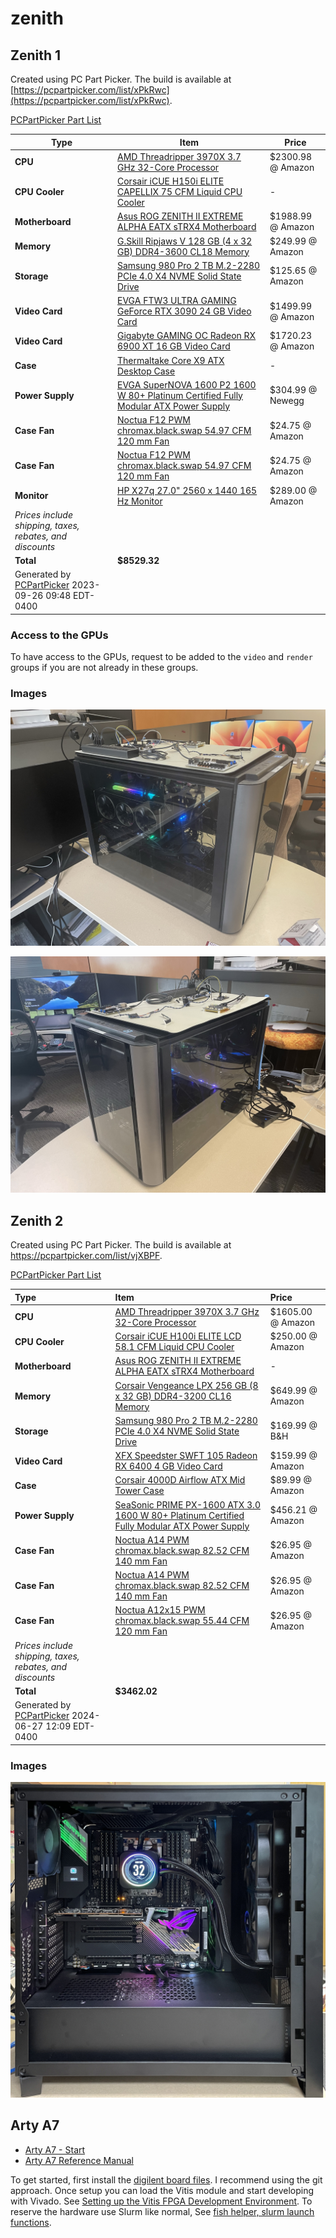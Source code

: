 # zenith

## Zenith 1

Created using PC Part Picker. The build is available at [https://pcpartpicker.com/list/xPkRwc](https://pcpartpicker.com/list/xPkRwc).

[PCPartPicker Part List](https://pcpartpicker.com/list/xPkRwc)

| Type                                                                            | Item                                                                                                                                                                                                                             | Price             |
| ------------------------------------------------------------------------------- | -------------------------------------------------------------------------------------------------------------------------------------------------------------------------------------------------------------------------------- | ----------------- |
| **CPU**                                                                         | [AMD Threadripper 3970X 3.7 GHz 32-Core Processor](https://pcpartpicker.com/product/rkwkcf/amd-threadripper-3970x-37-ghz-32-core-processor-100-100000011wof)                                                                     | $2300.98 @ Amazon |
| **CPU Cooler**                                                                  | [Corsair iCUE H150i ELITE CAPELLIX 75 CFM Liquid CPU Cooler](<https://pcpartpicker.com/product/8jFKHx/corsair-icue-h150i-elite-capellix-75-cfm-liquid-cpu-cooler-cw-9060048-ww>)                                                   | -                 |
| **Motherboard**                                                                 | [Asus ROG ZENITH II EXTREME ALPHA EATX sTRX4 Motherboard](<https://pcpartpicker.com/product/zcyqqs/asus-rog-zenith-ii-extreme-alpha-eatx-strx4-motherboard-rog-zenith-ii-extreme-alpha>)                                           | $1988.99 @ Amazon |
| **Memory**                                                                      | [G.Skill Ripjaws V 128 GB (4 x 32 GB) DDR4-3600 CL18 Memory](https://pcpartpicker.com/product/KyZzK8/gskill-ripjaws-v-128-gb-4-x-32-gb-ddr4-3600-memory-f4-3600c18q-128gvk)                                                      | $249.99 @ Amazon  |
| **Storage**                                                                     | [Samsung 980 Pro 2 TB M.2-2280 PCIe 4.0 X4 NVME Solid State Drive](<https://pcpartpicker.com/product/f3cRsY/samsung-980-pro-2-tb-m2-2280-nvme-solid-state-drive-mz-v8p2t0bam>)                                                     | $125.65 @ Amazon  |
| **Video Card**                                                                  | [EVGA FTW3 ULTRA GAMING GeForce RTX 3090 24 GB Video Card](https://pcpartpicker.com/product/PG848d/evga-geforce-rtx-3090-24-gb-ftw3-ultra-gaming-video-card-24g-p5-3987-kr)                                                      | $1499.99 @ Amazon |
| **Video Card**                                                                  | [Gigabyte GAMING OC Radeon RX 6900 XT 16 GB Video Card](<https://pcpartpicker.com/product/YfvdnQ/gigabyte-radeon-rx-6900-xt-16-gb-gaming-oc-video-card-gv-r69xtgamingoc16gd>)                                                      | $1720.23 @ Amazon |
| **Case**                                                                        | [Thermaltake Core X9 ATX Desktop Case](https://pcpartpicker.com/product/V998TW/thermaltake-case-ca1d800f1wn00)                                                                                                                   | -                 |
| **Power Supply**                                                                | [EVGA SuperNOVA 1600 P2 1600 W 80+ Platinum Certified Fully Modular ATX Power Supply](https://pcpartpicker.com/product/LbtWGX/evga-supernova-1600-p2-1600-w-80-platinum-certified-fully-modular-atx-power-supply-220-p2-1600-x1) | $304.99 @ Newegg  |
| **Case Fan**                                                                    | [Noctua F12 PWM chromax.black.swap 54.97 CFM 120 mm Fan](<https://pcpartpicker.com/product/cFwqqs/noctua-nf-f12-pwm-chromaxblackswap-550-cfm-120mm-fan-nf-f12-pwm-chromaxblackswap>)                                               | $24.75 @ Amazon   |
| **Case Fan**                                                                    | [Noctua F12 PWM chromax.black.swap 54.97 CFM 120 mm Fan](https://pcpartpicker.com/product/cFwqqs/noctua-nf-f12-pwm-chromaxblackswap-550-cfm-120mm-fan-nf-f12-pwm-chromaxblackswap)                                               | $24.75 @ Amazon   |
| **Monitor**                                                                     | [HP X27q 27.0" 2560 x 1440 165 Hz Monitor](<https://pcpartpicker.com/product/cB3gXL/hp-x27q-270-2560x1440-165-hz-monitor-2v7u5aaabu>)                                                                                              | $289.00 @ Amazon  |
| _Prices include shipping, taxes, rebates, and discounts_                        |                                                                                                                                                                                                                                  |                   |
| **Total**                                                                       | **$8529.32**                                                                                                                                                                                                                     |                   |
| Generated by [PCPartPicker](https://pcpartpicker.com) 2023-09-26 09:48 EDT-0400 |                                                                                                                                                                                                                                  |                   |

### Access to the GPUs

To have access to the GPUs, request to be added to the `video` and `render` groups if you are not already in these groups.

### Images

![Zenith - 0](../.gitbook/assets/zenith-0.jpeg)

![Zenith - 1](../.gitbook/assets/zenith-1.jpeg)

## Zenith 2

Created using PC Part Picker. The build is available at <https://pcpartpicker.com/list/vjXBPF>.

[PCPartPicker Part List](https://pcpartpicker.com/list/vjXBPF)

| Type                                                                            | Item                                                                                                                                                                                                                                                | Price             |
| :------------------------------------------------------------------------------ | :-------------------------------------------------------------------------------------------------------------------------------------------------------------------------------------------------------------------------------------------------- | :---------------- |
| **CPU**                                                                         | [AMD Threadripper 3970X 3.7 GHz 32-Core Processor](https://pcpartpicker.com/product/rkwkcf/amd-threadripper-3970x-37-ghz-32-core-processor-100-100000011wof)                                                                                        | $1605.00 @ Amazon |
| **CPU Cooler**                                                                  | [Corsair iCUE H100i ELITE LCD 58.1 CFM Liquid CPU Cooler](<https://pcpartpicker.com/product/Lsstt6/corsair-icue-h100i-elite-lcd-581-cfm-liquid-cpu-cooler-cw-9060061-ww>)                                                                           | $250.00 @ Amazon  |
| **Motherboard**                                                                 | [Asus ROG ZENITH II EXTREME ALPHA EATX sTRX4 Motherboard](https://pcpartpicker.com/product/zcyqqs/asus-rog-zenith-ii-extreme-alpha-eatx-strx4-motherboard-rog-zenith-ii-extreme-alpha)                                                              | -                 |
| **Memory**                                                                      | [Corsair Vengeance LPX 256 GB (8 x 32 GB) DDR4-3200 CL16 Memory](https://pcpartpicker.com/product/ZZQfrH/corsair-vengeance-lpx-256-gb-8-x-32-gb-ddr4-3200-memory-cmk256gx4m8e3200c16)                                                               | $649.99 @ Amazon  |
| **Storage**                                                                     | [Samsung 980 Pro 2 TB M.2-2280 PCIe 4.0 X4 NVME Solid State Drive](<https://pcpartpicker.com/product/f3cRsY/samsung-980-pro-2-tb-m2-2280-nvme-solid-state-drive-mz-v8p2t0bam>)                                                                      | $169.99 @ B&H     |
| **Video Card**                                                                  | [XFX Speedster SWFT 105 Radeon RX 6400 4 GB Video Card](https://pcpartpicker.com/product/39ddnQ/xfx-radeon-rx-6400-4-gb-speedster-swft-105-video-card-rx-64xl4sfg2)                                                                                 | $159.99 @ Amazon  |
| **Case**                                                                        | [Corsair 4000D Airflow ATX Mid Tower Case](<https://pcpartpicker.com/product/bCYQzy/corsair-4000d-airflow-atx-mid-tower-case-cc-9011200-ww>)                                                                                                        | $89.99 @ Amazon   |
| **Power Supply**                                                                | [SeaSonic PRIME PX-1600 ATX 3.0 1600 W 80+ Platinum Certified Fully Modular ATX Power Supply](https://pcpartpicker.com/product/jWrqqs/seasonic-prime-px-1600-atx-30-1600-w-80-platinum-certified-fully-modular-atx-power-supply-atx3-prime-px-1600) | $456.21 @ Amazon  |
| **Case Fan**                                                                    | [Noctua A14 PWM chromax.black.swap 82.52 CFM 140 mm Fan](<https://pcpartpicker.com/product/sWM323/noctua-nf-a14-pwm-chromaxblackswap-825-cfm-140mm-fan-nf-a14-pwm-chromaxblackswap>)                                                                | $26.95 @ Amazon   |
| **Case Fan**                                                                    | [Noctua A14 PWM chromax.black.swap 82.52 CFM 140 mm Fan](https://pcpartpicker.com/product/sWM323/noctua-nf-a14-pwm-chromaxblackswap-825-cfm-140mm-fan-nf-a14-pwm-chromaxblackswap)                                                                  | $26.95 @ Amazon   |
| **Case Fan**                                                                    | [Noctua A12x15 PWM chromax.black.swap 55.44 CFM 120 mm Fan](<https://pcpartpicker.com/product/FM3mP6/noctua-nf-a12x15-pwm-chromaxblackswap-5544-cfm-120-mm-fan-nf-a12x15-pwm-chromaxblackswap>)                                                     | $26.95 @ Amazon   |
| _Prices include shipping, taxes, rebates, and discounts_                        |                                                                                                                                                                                                                                                     |                   |
| **Total**                                                                       | **$3462.02**                                                                                                                                                                                                                                        |                   |
| Generated by [PCPartPicker](https://pcpartpicker.com) 2024-06-27 12:09 EDT-0400 |                                                                                                                                                                                                                                                     |                   |

### Images

![Zenith2](../assets/zenith2-0.jpeg)

## Arty A7

- [Arty A7 - Start](https://digilent.com/reference/programmable-logic/arty-a7/start)
- [Arty A7 Reference Manual](https://digilent.com/reference/programmable-logic/arty-a7/reference-manual)

To get started, first install the [digilent board files](https://digilent.com/reference/programmable-logic/guides/installing-vivado-and-vitis#install_digilent_s_board_files). I recommend using the git approach. Once setup you can load the Vitis module and start developing with Vivado. See [Setting up the Vitis FPGA Development Environment](../quick-start-guides/vitis.md#setting-up-the-vitis-environment). To reserve the hardware use Slurm like normal, See [fish helper, slurm launch functions](../quick-start-guides/vitis.md#using-vitis-with-the-fish-shell-recommended-approach).